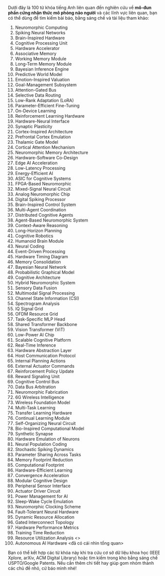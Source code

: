 Dưới đây là 100 từ khóa tiếng Anh liên quan đến nghiên cứu về **mô-đun phần cứng nhận thức mô phỏng não người** và các lĩnh vực liên quan, bạn có thể dùng để tìm kiếm bài báo, bằng sáng chế và tài liệu tham khảo:

1. Neuromorphic Computing
2. Spiking Neural Networks
3. Brain-Inspired Hardware
4. Cognitive Processing Unit
5. Hardware Accelerator
6. Associative Memory
7. Working Memory Module
8. Long-Term Memory Module
9. Bayesian Inference Engine
10. Predictive World Model
11. Emotion-Inspired Valuation
12. Goal-Management Subsystem
13. Attention-Gated Bus
14. Selective Data Routing
15. Low-Rank Adaptation (LoRA)
16. Parameter-Efficient Fine-Tuning
17. On-Device Learning
18. Reinforcement Learning Hardware
19. Hardware-Neural Interface
20. Synaptic Plasticity
21. Cortex-Inspired Architecture
22. Prefrontal Cortex Emulation
23. Thalamic Gate Model
24. Cortical Attention Mechanism
25. Neuromorphic Memory Architecture
26. Hardware-Software Co-Design
27. Edge AI Acceleration
28. Low-Latency Processing
29. Energy-Efficient AI
30. ASIC for Cognitive Systems
31. FPGA-Based Neuromorphic
32. Mixed-Signal Neural Circuit
33. Analog Neuromorphic Chip
34. Digital Spiking Processor
35. Brain-Inspired Control System
36. Multi-Agent Coordination
37. Distributed Cognitive Agents
38. Agent-Based Neuromorphic System
39. Context-Aware Reasoning
40. Long-Horizon Planning
41. Cognitive Robotics
42. Humanoid Brain Module
43. Neural Coding
44. Event-Driven Processing
45. Hardware Timing Diagram
46. Memory Consolidation
47. Bayesian Neural Network
48. Probabilistic Graphical Model
49. Cognitive Architecture
50. Hybrid Neuromorphic System
51. Sensory Data Fusion
52. Multimodal Signal Processing
53. Channel State Information (CSI)
54. Spectrogram Analysis
55. IQ Signal Grid
56. OFDM Resource Grid
57. Task-Specific MLP Head
58. Shared Transformer Backbone
59. Vision Transformer (ViT)
60. Low-Power AI Chip
61. Scalable Cognitive Platform
62. Real-Time Inference
63. Hardware Abstraction Layer
64. Host Communication Protocol
65. Internal Planning Actions
66. External Actuator Commands
67. Reinforcement Policy Update
68. Reward Signaling Unit
69. Cognitive Control Bus
70. Data Bus Arbitration
71. Neuromorphic Fabrication
72. 6G Wireless Intelligence
73. Wireless Foundation Model
74. Multi-Task Learning
75. Transfer Learning Hardware
76. Continual Learning Module
77. Self-Organizing Neural Circuit
78. Bio-Inspired Computational Model
79. Synthetic Synapse
80. Hardware Emulation of Neurons
81. Neural Population Coding
82. Stochastic Spiking Dynamics
83. Parameter Sharing Across Tasks
84. Memory Footprint Reduction
85. Computational Footprint
86. Hardware-Efficient Learning
87. Convergence Acceleration
88. Modular Cognitive Design
89. Peripheral Sensor Interface
90. Actuator Driver Circuit
91. Power Management for AI
92. Sleep-Wake Cycle Emulation
93. Neuromorphic Clocking Scheme
94. Fault-Tolerant Neural Hardware
95. Dynamic Resource Allocation
96. Gated Interconnect Topology
97. Hardware Performance Metrics
98. Training Time Reduction
99. Resource Utilization Analysis <>
100. Autonomous AI Hardware <đã có cái nhìn tổng quan>

Bạn có thể kết hợp các từ khóa này khi tra cứu cơ sở dữ liệu khoa học (IEEE Xplore, arXiv, ACM Digital Library) hoặc tìm kiếm trong kho bằng sáng chế USPTO/Google Patents. Nếu cần thêm chi tiết hay giúp gom nhóm thành các chủ đề nhỏ, cứ báo mình nhé!
